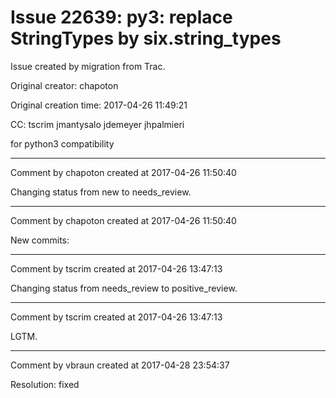 # Issue 22639: py3: replace StringTypes by six.string_types

Issue created by migration from Trac.

Original creator: chapoton

Original creation time: 2017-04-26 11:49:21

CC:  tscrim jmantysalo jdemeyer jhpalmieri

for python3 compatibility


---

Comment by chapoton created at 2017-04-26 11:50:40

Changing status from new to needs_review.


---

Comment by chapoton created at 2017-04-26 11:50:40

New commits:


---

Comment by tscrim created at 2017-04-26 13:47:13

Changing status from needs_review to positive_review.


---

Comment by tscrim created at 2017-04-26 13:47:13

LGTM.


---

Comment by vbraun created at 2017-04-28 23:54:37

Resolution: fixed
